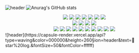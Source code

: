 ![header](https://capsule-render.vercel.app/api?type=waving&color=000000&height=260&section=header&text=💫star%20log.&fontSize=50&fontColor=ffffff)
![Anurag's GitHub stats](https://github-readme-stats.vercel.app/api?username=ByeoliKim&show_icons=true&theme=cobalt2)
<div align="center">
  <div>
    <img src="https://img.shields.io/badge/React-61DAFB?style=flat-square&logo=react&logoColor=white">
    <img src="https://img.shields.io/badge/React Query-FF4154?style=flat-square&logo=React Query&logoColor=white">
    <img src="https://img.shields.io/badge/Jest-C21325?style=flat-square&logo=Jest&logoColor=white">
    <img src="https://img.shields.io/badge/JavaScript-F7DF1E?style=flat-square&logo=javascript&logoColor=white">
    <img src="https://img.shields.io/badge/Axios-5A29E4?style=flat-square&logo=Axios&logoColor=white">
    <img src="https://img.shields.io/badge/HTML5-E34F26?style=flat-square&logo=html5&logoColor=white">
    <img src="https://img.shields.io/badge/CSS3-1572B6?style=flat-square&logo=css3&logoColor=white">
  </div>
  <div>
    <img src="https://img.shields.io/badge/ESLint-4B32C3?style=flat-square&logo=ESLint&logoColor=white">
    <img src="https://img.shields.io/badge/Prettier-F7B93E?style=flat-square&logo=Prettier&logoColor=white">
    <img src="https://img.shields.io/badge/Tailwind CSS-06B6D4?style=flat-square&logo=Tailwind CSS&logoColor=white">
    <img src="https://img.shields.io/badge/styled-components-DB7093?style=flat-square&logo=styled-components&logoColor=white">
  </div>
  <div>
    <img src="https://img.shields.io/badge/Visual Studio Code-007ACC?style=flat-square&logo=Visual Studio Code&logoColor=white">
    <img src="https://img.shields.io/badge/npm-CB3837?style=flat-square&logo=npm&logoColor=white">
    <img src="https://img.shields.io/badge/Yarn-2C8EBB?style=flat-square&logo=Yarn&logoColor=white">
    <img src="https://img.shields.io/badge/Vite-646CFF?style=flat-square&logo=Vite&logoColor=white">
    <img src="https://img.shields.io/badge/Trello-0052CC?style=flat-square&logo=Trello&logoColor=white">
    <img src="https://img.shields.io/badge/Jira-0052CC?style=flat-square&logo=Jira&logoColor=white">
    <img src="https://img.shields.io/badge/Slack-4A154B?style=flat-square&logo=Slack&logoColor=white">
    <img src="https://img.shields.io/badge/Discord-5865F2?style=flat-square&logo=Discord&logoColor=white">
    <img src="https://img.shields.io/badge/Notion-000000?style=flat-square&logo=Notion&logoColor=white">
    <img src="https://img.shields.io/badge/Adobe Photoshop-31A8FF?style=flat-square&logo=Adobe Photoshop&logoColor=white">
  </div>
</div>
![header](https://capsule-render.vercel.app/api?type=waving&color=000000&height=260&section=header&text=💫star%20log.&fontSize=50&fontColor=ffffff)
